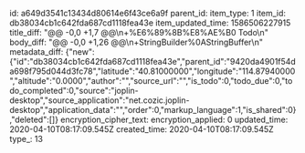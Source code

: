 id: a649d3541c13434d80614e6f43ce6a9f
parent_id: 
item_type: 1
item_id: db38034cb1c642fda687cd1118fea43e
item_updated_time: 1586506227915
title_diff: "@@ -0,0 +1,7 @@\n+%E6%89%8B%E8%AE%B0 Todo\n"
body_diff: "@@ -0,0 +1,26 @@\n+StringBuilder%0AStringBuffer\n"
metadata_diff: {"new":{"id":"db38034cb1c642fda687cd1118fea43e","parent_id":"9420da4901f54da698f795d044d3fc78","latitude":"40.81000000","longitude":"114.87940000","altitude":"0.0000","author":"","source_url":"","is_todo":0,"todo_due":0,"todo_completed":0,"source":"joplin-desktop","source_application":"net.cozic.joplin-desktop","application_data":"","order":0,"markup_language":1,"is_shared":0},"deleted":[]}
encryption_cipher_text: 
encryption_applied: 0
updated_time: 2020-04-10T08:17:09.545Z
created_time: 2020-04-10T08:17:09.545Z
type_: 13